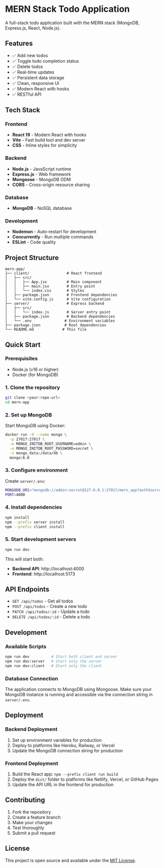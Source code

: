 # MERN Stack Todo Application

A full-stack todo application built with the MERN stack (MongoDB, Express.js, React, Node.js).

## Features

- ✅ Add new todos
- ✅ Toggle todo completion status
- ✅ Delete todos
- ✅ Real-time updates
- ✅ Persistent data storage
- ✅ Clean, responsive UI
- ✅ Modern React with hooks
- ✅ RESTful API

## Tech Stack

### Frontend
- **React 19** - Modern React with hooks
- **Vite** - Fast build tool and dev server
- **CSS** - Inline styles for simplicity

### Backend
- **Node.js** - JavaScript runtime
- **Express.js** - Web framework
- **Mongoose** - MongoDB ODM
- **CORS** - Cross-origin resource sharing

### Database
- **MongoDB** - NoSQL database

### Development
- **Nodemon** - Auto-restart for development
- **Concurrently** - Run multiple commands
- **ESLint** - Code quality

## Project Structure

```
mern-app/
├── client/                 # React frontend
│   ├── src/
│   │   ├── App.jsx         # Main component
│   │   ├── main.jsx        # Entry point
│   │   └── index.css       # Styles
│   ├── package.json        # Frontend dependencies
│   └── vite.config.js      # Vite configuration
├── server/                 # Express backend
│   ├── src/
│   │   └── index.js        # Server entry point
│   ├── package.json        # Backend dependencies
│   └── .env               # Environment variables
├── package.json           # Root dependencies
└── README.md             # This file
```

## Quick Start

### Prerequisites
- Node.js (v16 or higher)
- Docker (for MongoDB)

### 1. Clone the repository
```bash
git clone <your-repo-url>
cd mern-app
```

### 2. Set up MongoDB
Start MongoDB using Docker:
```bash
docker run -d --name mongo \
  -p 27017:27017 \
  -e MONGO_INITDB_ROOT_USERNAME=admin \
  -e MONGO_INITDB_ROOT_PASSWORD=secret \
  -v mongo_data:/data/db \
  mongo:6.0
```

### 3. Configure environment
Create `server/.env`:
```bash
MONGODB_URI="mongodb://admin:secret@127.0.0.1:27017/mern_app?authSource=admin"
PORT=4000
```

### 4. Install dependencies
```bash
npm install
npm --prefix server install
npm --prefix client install
```

### 5. Start development servers
```bash
npm run dev
```

This will start both:
- **Backend API**: http://localhost:4000
- **Frontend**: http://localhost:5173

## API Endpoints

- `GET /api/todos` - Get all todos
- `POST /api/todos` - Create a new todo
- `PATCH /api/todos/:id` - Update a todo
- `DELETE /api/todos/:id` - Delete a todo

## Development

### Available Scripts

```bash
npm run dev          # Start both client and server
npm run dev:server   # Start only the server
npm run dev:client   # Start only the client
```

### Database Connection

The application connects to MongoDB using Mongoose. Make sure your MongoDB instance is running and accessible via the connection string in `server/.env`.

## Deployment

### Backend Deployment
1. Set up environment variables for production
2. Deploy to platforms like Heroku, Railway, or Vercel
3. Update the MongoDB connection string for production

### Frontend Deployment
1. Build the React app: `npm --prefix client run build`
2. Deploy the `dist/` folder to platforms like Netlify, Vercel, or GitHub Pages
3. Update the API URL in the frontend for production

## Contributing

1. Fork the repository
2. Create a feature branch
3. Make your changes
4. Test thoroughly
5. Submit a pull request

## License

This project is open source and available under the [MIT License](LICENSE).
